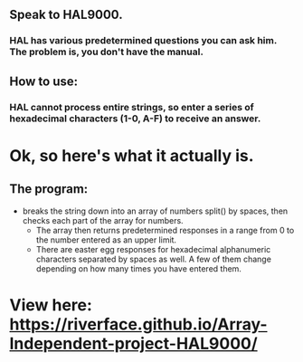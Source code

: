 ## Speak to HAL9000.

### HAL has various predetermined questions you can ask him. The problem is, you don't have the manual.

## How to use:
### HAL cannot process entire strings, so enter a series of hexadecimal characters (1-0, A-F) to receive an answer.

# Ok, so here's what it actually is.

## The program:
* breaks the string down into an array of numbers split() by spaces, then checks each part of the array for numbers.
  * The array then returns predetermined responses in a range from 0 to the number entered as an upper limit.
  * There are easter egg responses for hexadecimal alphanumeric characters separated by spaces as well. A few of them change depending on how many times you have entered them.

# View here: https://riverface.github.io/Array-Independent-project-HAL9000/
